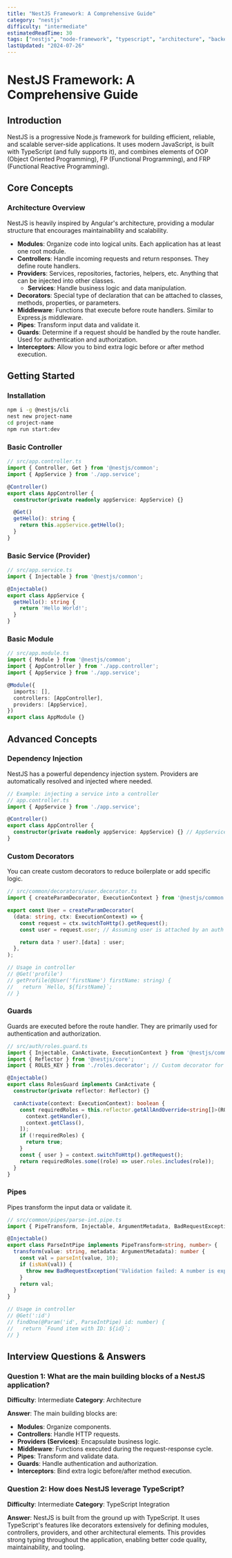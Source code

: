 ```yaml
---
title: "NestJS Framework: A Comprehensive Guide"
category: "nestjs"
difficulty: "intermediate"
estimatedReadTime: 30
tags: ["nestjs", "node-framework", "typescript", "architecture", "backend"]
lastUpdated: "2024-07-26"
---
```


# NestJS Framework: A Comprehensive Guide

## Introduction

NestJS is a progressive Node.js framework for building efficient, reliable, and scalable server-side applications. It uses modern JavaScript, is built with TypeScript (and fully supports it), and combines elements of OOP (Object Oriented Programming), FP (Functional Programming), and FRP (Functional Reactive Programming).

## Core Concepts

### Architecture Overview

NestJS is heavily inspired by Angular's architecture, providing a modular structure that encourages maintainability and scalability.

*   **Modules**: Organize code into logical units. Each application has at least one root module.
*   **Controllers**: Handle incoming requests and return responses. They define route handlers.
*   **Providers**: Services, repositories, factories, helpers, etc. Anything that can be injected into other classes.
    *   **Services**: Handle business logic and data manipulation.
*   **Decorators**: Special type of declaration that can be attached to classes, methods, properties, or parameters.
*   **Middleware**: Functions that execute before route handlers. Similar to Express.js middleware.
*   **Pipes**: Transform input data and validate it.
*   **Guards**: Determine if a request should be handled by the route handler. Used for authentication and authorization.
*   **Interceptors**: Allow you to bind extra logic before or after method execution.

## Getting Started

### Installation

```bash
npm i -g @nestjs/cli
nest new project-name
cd project-name
npm run start:dev
```

### Basic Controller

```typescript
// src/app.controller.ts
import { Controller, Get } from '@nestjs/common';
import { AppService } from './app.service';

@Controller()
export class AppController {
  constructor(private readonly appService: AppService) {}

  @Get()
  getHello(): string {
    return this.appService.getHello();
  }
}
```

### Basic Service (Provider)

```typescript
// src/app.service.ts
import { Injectable } from '@nestjs/common';

@Injectable()
export class AppService {
  getHello(): string {
    return 'Hello World!';
  }
}
```

### Basic Module

```typescript
// src/app.module.ts
import { Module } from '@nestjs/common';
import { AppController } from './app.controller';
import { AppService } from './app.service';

@Module({
  imports: [],
  controllers: [AppController],
  providers: [AppService],
})
export class AppModule {}
```

## Advanced Concepts

### Dependency Injection

NestJS has a powerful dependency injection system. Providers are automatically resolved and injected where needed.

```typescript
// Example: injecting a service into a controller
// app.controller.ts
import { AppService } from './app.service';

@Controller()
export class AppController {
  constructor(private readonly appService: AppService) {} // AppService is injected
}
```

### Custom Decorators

You can create custom decorators to reduce boilerplate or add specific logic.

```typescript
// src/common/decorators/user.decorator.ts
import { createParamDecorator, ExecutionContext } from '@nestjs/common';

export const User = createParamDecorator(
  (data: string, ctx: ExecutionContext) => {
    const request = ctx.switchToHttp().getRequest();
    const user = request.user; // Assuming user is attached by an auth guard

    return data ? user?.[data] : user;
  },
);

// Usage in controller
// @Get('profile')
// getProfile(@User('firstName') firstName: string) {
//   return `Hello, ${firstName}`;
// }
```

### Guards

Guards are executed before the route handler. They are primarily used for authentication and authorization.

```typescript
// src/auth/roles.guard.ts
import { Injectable, CanActivate, ExecutionContext } from '@nestjs/common';
import { Reflector } from '@nestjs/core';
import { ROLES_KEY } from './roles.decorator'; // Custom decorator for roles

@Injectable()
export class RolesGuard implements CanActivate {
  constructor(private reflector: Reflector) {}

  canActivate(context: ExecutionContext): boolean {
    const requiredRoles = this.reflector.getAllAndOverride<string[]>(ROLES_KEY, [
      context.getHandler(),
      context.getClass(),
    ]);
    if (!requiredRoles) {
      return true;
    }
    const { user } = context.switchToHttp().getRequest();
    return requiredRoles.some((role) => user.roles.includes(role));
  }
}
```

### Pipes

Pipes transform the input data or validate it.

```typescript
// src/common/pipes/parse-int.pipe.ts
import { PipeTransform, Injectable, ArgumentMetadata, BadRequestException } from '@nestjs/common';

@Injectable()
export class ParseIntPipe implements PipeTransform<string, number> {
  transform(value: string, metadata: ArgumentMetadata): number {
    const val = parseInt(value, 10);
    if (isNaN(val)) {
      throw new BadRequestException('Validation failed: A number is expected');
    }
    return val;
  }
}

// Usage in controller
// @Get(':id')
// findOne(@Param('id', ParseIntPipe) id: number) {
//   return `Found item with ID: ${id}`;
// }
```

## Interview Questions & Answers

### Question 1: What are the main building blocks of a NestJS application?
**Difficulty**: Intermediate
**Category**: Architecture

**Answer**: The main building blocks are:
*   **Modules**: Organize components.
*   **Controllers**: Handle HTTP requests.
*   **Providers (Services)**: Encapsulate business logic.
*   **Middleware**: Functions executed during the request-response cycle.
*   **Pipes**: Transform and validate data.
*   **Guards**: Handle authentication and authorization.
*   **Interceptors**: Bind extra logic before/after method execution.

### Question 2: How does NestJS leverage TypeScript?
**Difficulty**: Intermediate
**Category**: TypeScript Integration

**Answer**: NestJS is built from the ground up with TypeScript. It uses TypeScript's features like decorators extensively for defining modules, controllers, providers, and other architectural elements. This provides strong typing throughout the application, enabling better code quality, maintainability, and tooling.
